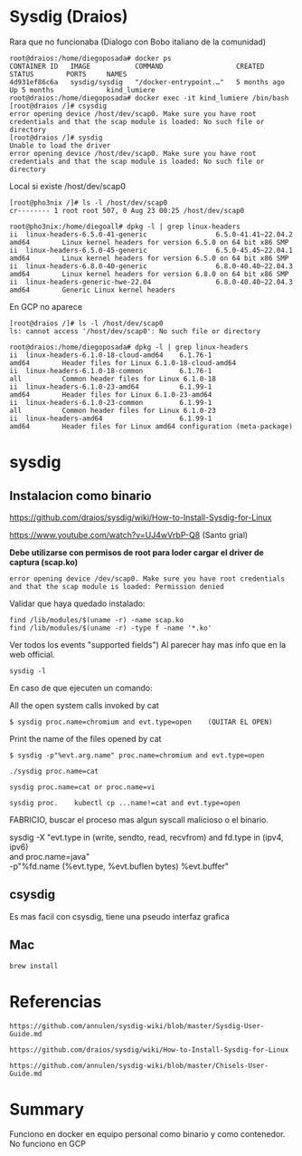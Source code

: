 # Sysdig (Draios)


Rara que no funcionaba (Dialogo con Bobo italiano de la comunidad)

    root@draios:/home/diegoposada# docker ps
    CONTAINER ID   IMAGE           COMMAND                  CREATED        STATUS        PORTS     NAMES
    4d931ef86c6a   sysdig/sysdig   "/docker-entrypoint.…"   5 months ago   Up 5 months             kind_lumiere
    root@draios:/home/diegoposada# docker exec -it kind_lumiere /bin/bash
    [root@draios /]# csysdig
    error opening device /host/dev/scap0. Make sure you have root credentials and that the scap module is loaded: No such file or directory
    [root@draios /]# sysdig
    Unable to load the driver
    error opening device /host/dev/scap0. Make sure you have root credentials and that the scap module is loaded: No such file or directory

Local si existe /host/dev/scap0

    [root@pho3nix /]# ls -l /host/dev/scap0 
    cr-------- 1 root root 507, 0 Aug 23 00:25 /host/dev/scap0

    root@pho3nix:/home/diegoall# dpkg -l | grep linux-headers
    ii  linux-headers-6.5.0-41-generic                 6.5.0-41.41~22.04.2                               amd64        Linux kernel headers for version 6.5.0 on 64 bit x86 SMP
    ii  linux-headers-6.5.0-45-generic                 6.5.0-45.45~22.04.1                               amd64        Linux kernel headers for version 6.5.0 on 64 bit x86 SMP
    ii  linux-headers-6.8.0-40-generic                 6.8.0-40.40~22.04.3                               amd64        Linux kernel headers for version 6.8.0 on 64 bit x86 SMP
    ii  linux-headers-generic-hwe-22.04                6.8.0-40.40~22.04.3                               amd64        Generic Linux kernel headers

En GCP no aparece

    [root@draios /]# ls -l /host/dev/scap0
    ls: cannot access '/host/dev/scap0': No such file or directory

    root@draios:/home/diegoposada# dpkg -l | grep linux-headers
    ii  linux-headers-6.1.0-18-cloud-amd64    6.1.76-1                       amd64        Header files for Linux 6.1.0-18-cloud-amd64
    ii  linux-headers-6.1.0-18-common         6.1.76-1                       all          Common header files for Linux 6.1.0-18
    ii  linux-headers-6.1.0-23-amd64          6.1.99-1                       amd64        Header files for Linux 6.1.0-23-amd64
    ii  linux-headers-6.1.0-23-common         6.1.99-1                       all          Common header files for Linux 6.1.0-23
    ii  linux-headers-amd64                   6.1.99-1                       amd64        Header files for Linux amd64 configuration (meta-package)

 # sysdig

## Instalacion como binario


https://github.com/draios/sysdig/wiki/How-to-Install-Sysdig-for-Linux


https://www.youtube.com/watch?v=UJ4wVrbP-Q8   (Santo grial)



**Debe utilizarse con permisos de root para loder cargar el driver de captura (scap.ko)**

    error opening device /dev/scap0. Make sure you have root credentials and that the scap module is loaded: Permission denied

Validar que haya quedado instalado:

    find /lib/modules/$(uname -r) -name scap.ko
    find /lib/modules/$(uname -r) -type f -name '*.ko'

Ver todos los events "supported fields") Al parecer hay mas info que en la web official.

    sysdig -l 


En caso de que ejecuten un comando:


All the open system calls invoked by cat

    $ sysdig proc.name=chromium and evt.type=open    (QUITAR EL OPEN)


Print the name of the files opened by cat

    $ sysdig -p"%evt.arg.name" proc.name=chromium and evt.type=open

    ./sysdig proc.name=cat

    sysdig proc.name=cat or proc.name=vi

    sysdig proc.    kubectl cp ...name!=cat and evt.type=open


FABRICIO, buscar el proceso mas algun syscall malicioso o el binario.


sysdig -X "evt.type in (write, sendto, read, recvfrom) and fd.type in (ipv4, ipv6) \
    and proc.name=java" \
    -p"%fd.name (%evt.type, %evt.buflen bytes) %evt.buffer"




## csysdig


Es mas facil con csysdig, tiene una pseudo interfaz grafica


## Mac



    brew install 



# Referencias


    https://github.com/annulen/sysdig-wiki/blob/master/Sysdig-User-Guide.md
    
    https://github.com/draios/sysdig/wiki/How-to-Install-Sysdig-for-Linux

    https://github.com/annulen/sysdig-wiki/blob/master/Chisels-User-Guide.md


# Summary


Funciono en docker en equipo personal como binario y como contenedor.
No funciono en GCP
